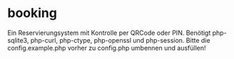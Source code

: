 # booking

Ein Reservierungsystem mit Kontrolle per QRCode oder PIN. Benötigt php-sqlite3, php-curl, php-ctype, php-openssl und php-session. Bitte die config.example.php vorher zu config.php umbennen und ausfüllen!

